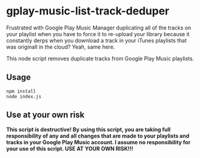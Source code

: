 # gplay-music-list-track-deduper

Frustrated with Google Play Music Manager duplicating all of the tracks on your playlist when you have to force it to re-upload your library because it constantly derps when you download a track in your iTunes playlists that was originall in the cloud? Yeah, same here.

This node script removes duplicate tracks from Google Play Music playlists.

## Usage

```shell
npm install
node index.js
```

## Use at your own risk

__This script is destructive! By using this script, you are taking full responsibility of any and all changes that are made to your playlists and tracks in your Google Play Music account. I assume no responsibility for your use of this script. USE AT YOUR OWN RISK!!!__

